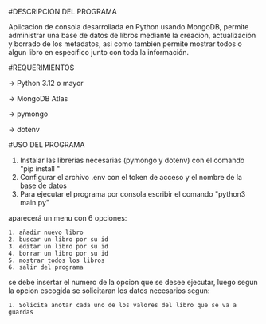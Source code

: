 #DESCRIPCION DEL PROGRAMA

Aplicacion de consola desarrollada en Python usando MongoDB, permite administrar una base de datos de libros mediante la creacion,
actualización y borrado de los metadatos, asi como también permite mostrar todos o algun libro en específico junto con toda la información.

#REQUERIMIENTOS

-> Python 3.12 o mayor

-> MongoDB Atlas

-> pymongo

-> dotenv

#USO DEL PROGRAMA

1. Instalar las librerias necesarias (pymongo y dotenv) con el comando "pip install <libreria>"
2. Configurar el archivo .env con el token de acceso y el nombre de la base de datos 
3. Para ejecutar el programa por consola escribir el comando "python3 main.py"

aparecerá un menu con 6 opciones:

    1. añadir nuevo libro
    2. buscar un libro por su id
    3. editar un libro por su id
    4. borrar un libro por su id
    5. mostrar todos los libros 
    6. salir del programa
       
se debe insertar el numero de la opcion que se desee ejecutar, luego segun la opcion escogida se solicitaran los datos necesarios segun:

    1. Solicita anotar cada uno de los valores del libro que se va a guardas
